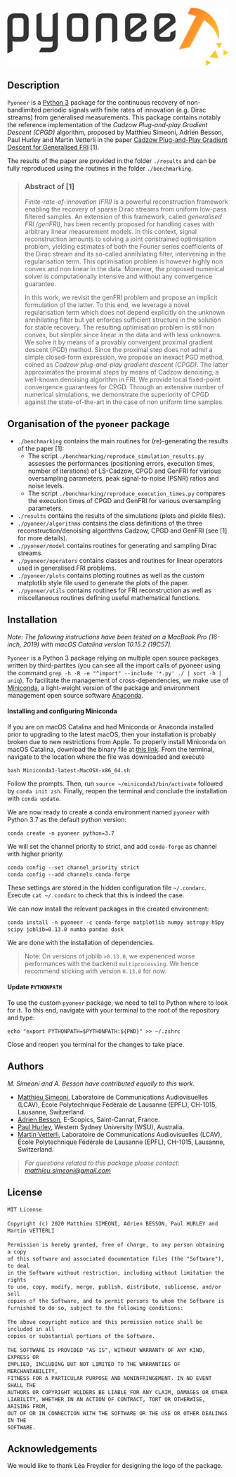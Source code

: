 ![alt text](pyoneer.png "pyoneer")
## Description
`Pyoneer` is a [Python 3](https://www.python.org)  package for the continuous recovery of non-bandlimited periodic signals with finite rates of innovation (e.g. Dirac streams) from generalised measurements. This package contains notably the reference implementation of the *Cadzow Plug-and-play Gradient Descent (CPGD)* algorithm, proposed by Matthieu Simeoni, Adrien Besson, Paul Hurley and Martin Vetterli in the paper [Cadzow Plug-and-Play Gradient Descent for Generalised FRI]() [1].

The results of the paper  are provided in the folder `./results` and can be fully reproduced using the routines in the folder `./benchmarking`. 

>### Abstract of [1]
>*Finite-rate-of-innovation (FRI)* is a powerful reconstruction framework enabling the recovery of sparse Dirac streams  from uniform low-pass filtered samples. An extension of this framework, called *generalised FRI (genFRI)*, has been recently proposed for handling cases with arbitrary linear measurement models. In this context,  signal reconstruction amounts to solving a joint constrained optimisation problem, yielding estimates of both the Fourier series coefficients of the Dirac stream and its so-called annihilating filter, intervening in the regularisation term. This optimisation problem is however highly non convex and non linear in the data. Moreover, the proposed numerical solver is computationally intensive and without any convergence guarantee. 
>
>In this work, we revisit the genFRI problem and propose an implicit formulation of the latter. To this end, we leverage a  novel regularisation term which does not depend explicitly on the unknown annihilating filter but yet enforces sufficient structure in the solution for stable recovery. The resulting optimisation problem is still non convex, but simpler since linear in the data and with less unknowns. We solve it by means of a provably convergent proximal gradient descent (PGD) method.  Since the proximal step does not admit a simple closed-form expression, we propose an inexact PGD method, coined as *Cadzow plug-and-play gradient descent (CPGD)*. The latter approximates the proximal steps by means of Cadzow denoising, a well-known denoising algorithm in FRI. We provide local fixed-point convergence guarantees for CPGD. Through an extensive number of numerical simulations, we demonstrate the superiority of CPGD against the state-of-the-art in the case of non uniform time samples. 


## Organisation of the `pyoneer` package
* `./benchmarking` contains the main routines for (re)-generating the results of the paper [1]:
    - The script `./benchmarking/reproduce_simulation_results.py` assesses the performances (positioning errors, execution times, number of iterations) of LS-Cadzow, CPGD and GenFRI for various oversampling parameters, peak signal-to-noise (PSNR) ratios and noise levels. 
    - The script `./benchmarking/reproduce_execution_times.py` compares the execution times of CPGD and GenFRI for various oversampling parameters.
* `./results` contains the results of the simulations (plots and pickle files).
* `./pyoneer/algorithms` contains the class definitions of the three reconstruction/denoising algorithms Cadzow, CPGD and GenFRI (see [1] for more details).
* `./pyoneer/model` contains routines for generating and sampling Dirac streams.
* `./pyoneer/operators` contains classes and routines for linear operators used in generalised FRI problems.
* `./pyoneer/plots` contains plotting routines as well as the custom matplotlib style file used to generate the plots of the paper. 
* `./pyoneer/utils` contains routines for FRI reconstruction as well as miscellaneous routines defining useful mathematical functions.

## Installation 
*Note: The following instructions have been tested on a MacBook Pro (16-inch, 2019) with macOS Catalina version 10.15.2 (19C57).*

`Pyoneer` is a Python 3 package relying on multiple open source packages written by third-partites (you can see all the import calls of pyoneer using the command `grep -h -R -e "^import" --include '*.py' ./ | sort -h | uniq`). To facilitate the management of cross-dependencies, we make use of [Miniconda](https://conda.io/miniconda.html), a light-weight version of the package and environment management open source software [Anaconda](https://docs.conda.io/projects/conda/en/latest/glossary.html#anaconda-glossary). 

#### Installing and configuring Miniconda
If you are on macOS Catalina and had Miniconda or Anaconda installed prior to upgrading to the latest macOS, then your installation is probably broken due to new restrictions from Apple. To properly install Miniconda on macOS Catalina, download the binary file at [this link](https://repo.anaconda.com/miniconda/Miniconda3-latest-MacOSX-x86_64.sh). From the terminal, navigate to the location where the file was downloaded and execute 
```
bash Miniconda3-latest-MacOSX-x86_64.sh
```
Follow the prompts. Then, run `source ~/miniconda3/bin/activate` followed by `conda init zsh`. Finally, reopen the terminal and conclude the installation with `conda update`.


We are now ready to create a conda environment named `pyoneer` with Python 3.7 as the default python version:
```
conda create -n pyoneer python=3.7 
```
We will set the channel priority to strict, and add `conda-forge` as channel with higher priority.
```
conda config --set channel_priority strict
conda config --add channels conda-forge
```
These settings are stored in the hidden configuration file `~/.condarc`. Execute `cat ~/.condarc` to check that this is indeed the case.  

We can now install the relevant packages in the created environment:
```
conda install -n pyoneer -c conda-forge matplotlib numpy astropy h5py scipy joblib=0.13.0 numba pandas dask
```
We are done with the installation of dependencies. 
>Note: On versions of joblib `>0.13.0`, we experienced worse performances with the backend `multiprocessing`. We hence recommend sticking with version `0.13.0` for now.

#### Update `PYTHONPATH`
To use the custom `pyoneer` package, we need to tell to Python where to look for it. To this end, navigate with your terminal to the root of the repository and type:
```
echo "export PYTHONPATH=$PYTHONPATH:${PWD}" >> ~/.zshrc
```
Close and reopen you terminal for the changes to take place.

## Authors
*M. Simeoni and A. Besson have contributed equally to this work.*
* [Matthieu Simeoni](mailto:matthieu.simeoni@gmail.com), Laboratoire de Communications
Audiovisuelles (LCAV), École Polytechnique Fédérale de Lausanne (EPFL), CH-1015, Lausanne, Switzerland.
* [Adrien Besson](mailto:adribesson@gmail.com), E-Scopics, Saint-Cannat, France.
* [Paul Hurley](mailto:Paul.Hurley@westernsydney.edu.au), Western Sydney University (WSU), Australia.
* [Martin Vetterli](mailto:Paul.Hurley@westernsydney.edu.au), Laboratoire de Communications
Audiovisuelles (LCAV), École Polytechnique Fédérale de Lausanne (EPFL), CH-1015, Lausanne, Switzerland.

> *For questions related to this package please contact: matthieu.simeoni@gmail.com*
## License
```
MIT License

Copyright (c) 2020 Matthieu SIMEONI, Adrien BESSON, Paul HURLEY and Martin VETTERLI

Permission is hereby granted, free of charge, to any person obtaining a copy
of this software and associated documentation files (the "Software"), to deal
in the Software without restriction, including without limitation the rights
to use, copy, modify, merge, publish, distribute, sublicense, and/or sell
copies of the Software, and to permit persons to whom the Software is
furnished to do so, subject to the following conditions:

The above copyright notice and this permission notice shall be included in all
copies or substantial portions of the Software.

THE SOFTWARE IS PROVIDED "AS IS", WITHOUT WARRANTY OF ANY KIND, EXPRESS OR
IMPLIED, INCLUDING BUT NOT LIMITED TO THE WARRANTIES OF MERCHANTABILITY,
FITNESS FOR A PARTICULAR PURPOSE AND NONINFRINGEMENT. IN NO EVENT SHALL THE
AUTHORS OR COPYRIGHT HOLDERS BE LIABLE FOR ANY CLAIM, DAMAGES OR OTHER
LIABILITY, WHETHER IN AN ACTION OF CONTRACT, TORT OR OTHERWISE, ARISING FROM,
OUT OF OR IN CONNECTION WITH THE SOFTWARE OR THE USE OR OTHER DEALINGS IN THE
SOFTWARE.
```

## Acknowledgements
We would like to thank Léa Freydier for designing the logo of the package.